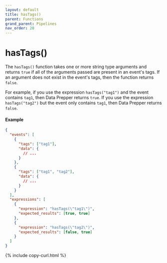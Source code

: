 ```yaml
---
layout: default
title: hasTags()
parent: Functions
grand_parent: Pipelines
nav_order: 20
---
```


# hasTags()

The `hasTags()` function takes one or more string type arguments and returns `true` if all of the arguments passed are present in an event's tags. If an argument does not exist in the event's tags, then the function returns `false`. 

For example, if you use the expression `hasTags("tag1")` and the event contains `tag1`, then Data Prepper returns `true`. If you use the expression `hasTags("tag2")` but the event only contains `tag1`, then Data Prepper returns `false`.

#### Example

```json
{
  "events": [
    {
      "tags": ["tag1"],
      "data": {
        // ...
      }
    },
    {
      "tags": ["tag1", "tag2"],
      "data": {
        // ...
      }
    }
  ],
  "expressions": [
    {
      "expression": "hasTags(\"tag1\")",
      "expected_results": [true, true]
    },
    {
      "expression": "hasTags(\"tag2\")",
      "expected_results": [false, true]
    }
  ]
}
```
{% include copy-curl.html %}
